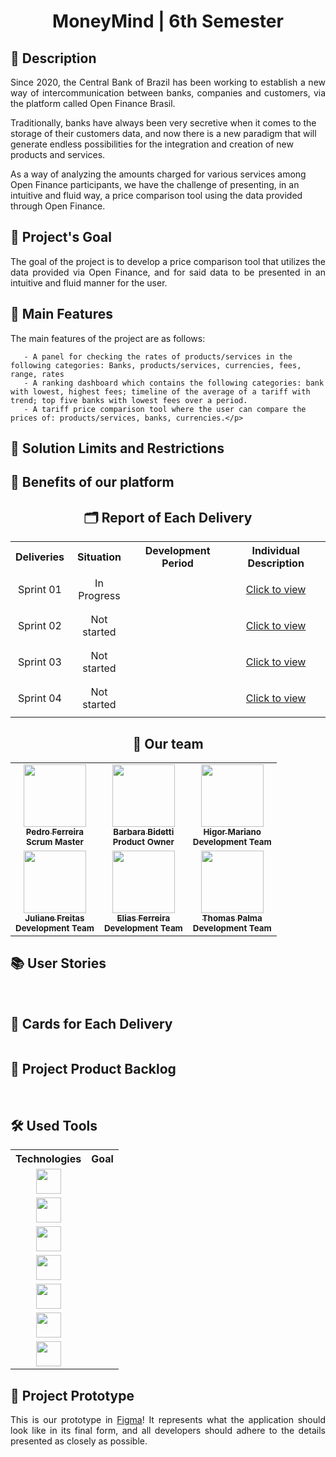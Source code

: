 <h1 align="center">MoneyMind | 6th Semester</h1>

       
<h2>📖 Description</h2>
      
<p align="justify"> Since 2020, the Central Bank of Brazil has been working to establish a new way of
intercommunication between banks, companies and customers, via the platform called Open Finance Brasil.

Traditionally, banks have always been very secretive when it comes to the
storage of their customers data, and now there is a new paradigm that will generate endless possibilities for the integration and creation of new products and services.

As a way of analyzing the amounts charged for various services among Open Finance participants, we have the challenge of presenting, in an intuitive and fluid way, a price comparison tool using the data provided through Open Finance.</p>

              
<h2>🎯 Project's Goal</h2>

<p align="justify">The goal of the project is to develop a price comparison tool that utilizes the data provided via Open Finance, and for said data to be presented in an intuitive and fluid manner for the user.</p>

<h2>🎁 Main Features</h2>      
              
<p align="justify">The main features of the project are as follows:
       
       - A panel for checking the rates of products/services in the following categories: Banks, products/services, currencies, fees, range, rates
       - A ranking dashboard which contains the following categories: bank with lowest, highest fees; timeline of the average of a tariff with trend; top five banks with lowest fees over a period.
       - A tariff price comparison tool where the user can compare the prices of: products/services, banks, currencies.</p>
       
<h2>🚫 Solution Limits and Restrictions</h2>
               

       
<h2>🚀 Benefits of our platform</h2>
   

              
<h2 align="center">🗂 Report of Each Delivery</h2>

<table align="center">
    <tr>
        <th align="center">Deliveries</th>
        <th align="center">Situation</th>
        <th align="center">Development Period</th>
        <th align="center">Individual Description</th>
    </tr>
        <td align="center">Sprint 01</td> 
        <td align="center">In Progress</td>
        <td align="center"></td>
        <td align="center"><p><a href="">Click to view</a></p></td>
     <tr>
        <td align="center">Sprint 02</td>
        <td align="center">Not started</td>
        <td align="center"></td>
        <td align="center"><p><a href="">Click to view</a></p></td>
    </tr>
         <tr>
        <td align="center">Sprint 03</td>
        <td align="center">Not started</td>
        <td align="center"></td>
        <td align="center"><p><a href="">Click to view</a></p></td>
    </tr>
          <tr>
        <td align="center">Sprint 04</td>
        <td align="center">Not started</td>
        <td align="center"></td>
        <td align="center"><p><a href="">Click to view</a></p></td>
    </tr>
        
    
</table>
       
<h2 align="center">👥 Our team</h2>
              
<table align="center">
    <tr>
        <td align="center">
            <a href="https://www.linkedin.com/in/pedro-ferreira-6a8417190/">
                <img src="https://avatars.githubusercontent.com/u/70727334?v=4" width="100px;" alt="" /><br />
                <sub><b>Pedro Ferreira</b></sub>
            </a>
            <br />
            <sub><b>Scrum Master</b></sub>
        </td>
        <td align="center">
            <a href="https://br.linkedin.com/in/barbara-bidetti-bb910a1b3">
                <img src="https://avatars.githubusercontent.com/u/60778277?v=4" width="100px;" alt="" /><br />
                <sub><b>Barbara Bidetti</b></sub>
            </a>
            <br />
            <sub><b>Product Owner</b></sub>
        </td>
        <td align="center">
            <a href="https://www.linkedin.com/in/higor-mariano-5587b81b8/">
                <img src="https://avatars.githubusercontent.com/u/72944799?v=4" width="100px;" alt="" /><br />
                <sub><b>Higor Mariano</b></sub>
            </a>
            <br />
            <sub><b>Development Team</b></sub>
      </td>
    </tr>
   <tr>
          <td align="center">
            <a href="https://www.linkedin.com/in/juliane-freitas-9b6287163">
                <img src="https://avatars.githubusercontent.com/u/70216694?v=4" width="100px;" alt="" /><br />
                <sub><b>Juliane Freitas</b></sub>
            </a>
            <br />
            <sub><b>Development Team</b></sub>
        </td>
        <td align="center">
            <a href="https://www.linkedin.com/in/elias-ferreira-525ba41b6">
                <img src="https://avatars.githubusercontent.com/u/71013006?v=4" width="100px;" alt="" /><br />
                <sub><b>Elias Ferreira</b></sub>
            </a>
            <br />
            <sub><b>Development Team</b></sub>
        </td>
        <td align="center">
            <a href="https://www.linkedin.com/in/thomas-palma-0764b81b3/">
                <img src="https://avatars.githubusercontent.com/u/66331874?v=4" width="100px;" alt="" /><br />
                <sub><b>Thomas Palma</b></sub>
            </a>
            <br />
            <sub><b>Development Team</b></sub>
        </td>
    </tr>
</table>
       


<h2>📚 User Stories</h2>

<img src="">
<img src="">
<img src="">
<img src="">
<img src="">
<img src="">
<img src="">
<img src="">

<h2>📅 Cards for Each Delivery</h2>


<img src="">
              

<h2>📌 Project Product Backlog</h2>
              

<img src="">
<img src="">
<img src="">

<h2>🛠 Used Tools</h2>

<table>
    <tr>
        <th align="center">Technologies</th>
        <th align="center">Goal</th>
    </tr>
    <tr>
        <td align="center"><img src="" width="40" height="40"></td>
        <td align="center"></td>
    </tr>
    <tr>
        <td align="center"><img src="" width="40" height="40"</td>
        <td align="center"></td>
    </tr>
    <tr>
        <td align="center"><img src="" width="40" height="40"/></td>
        <td align="center"></td>
    </tr>
    <tr>
        <td align="center"><img src="" width="40" height="40"/></td>
        <td align="center"></td>
    </tr>
    <tr>
        <td align="center"><img src="" width="40" height="40"/></td>
        <td align="center"></td>
    </tr>
    <tr>
        <td align="center"><img src="" width="40" height="40"/></td>
        <td align="center"></td>
    </tr>
    <tr>
        <td align="center"><img src="" width="40" height="40"/></td>
        <td align="center"></td>
    </tr>
</table>

<h2>🚧 Project Prototype</h2>
              
<p align="justify"> This is our prototype in <a href="">Figma</a>! It represents what the application should look like in its final form, and all developers should adhere to the details presented as closely as possible.</p>

<div align="center">
    <h3 align="center">
        <img src="" alt="" /><br />
    </h3>
</div>
